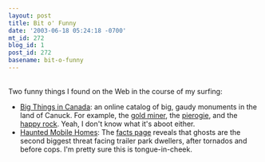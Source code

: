 ```yaml
---
layout: post
title: Bit o' Funny
date: '2003-06-18 05:24:18 -0700'
mt_id: 272
blog_id: 1
post_id: 272
basename: bit-o-funny
---
```

<br />Two funny things I found on the Web in the course of my surfing:<br /><ul><li><a href="http://www.bigthings.ca/">Big Things in Canada</a>: an online catalog of big, gaudy monuments in the land of Canuck. For example, the <a href="http://www.bigthings.ca/bc/cache.html">gold miner</a>, the <a href="http://www.bigthings.ca/alberta/glendon.html">pierogie</a>, and the <a href="http://www.bigthings.ca/manitoba/gladstone.html">happy rock</a>. Yeah, I don't know what it's aboot either.</li><li><a href="http://www.trailerghost.com/ghost/">Haunted Mobile Homes</a>: The <a href="http://www.trailerghost.com/ghost/facts.htm">facts page</a> reveals that ghosts are the second biggest threat facing trailer park dwellers, after tornados and before cops. I'm pretty sure this is tongue-in-cheek.</li></ul><br /><br /><br />
